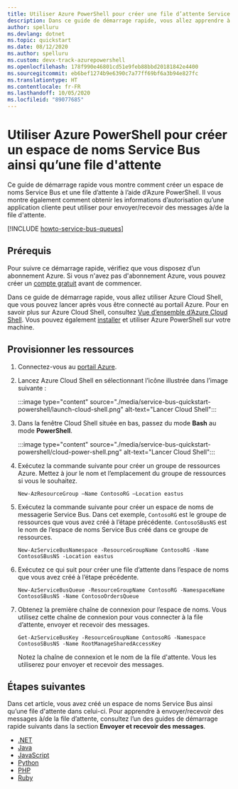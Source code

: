 ```yaml
---
title: Utiliser Azure PowerShell pour créer une file d’attente Service Bus
description: Dans ce guide de démarrage rapide, vous allez apprendre à créer un espace de noms Service Bus puis une file d’attente dans un espace de noms à l’aide d’Azure PowerShell.
author: spelluru
ms.devlang: dotnet
ms.topic: quickstart
ms.date: 08/12/2020
ms.author: spelluru
ms.custom: devx-track-azurepowershell
ms.openlocfilehash: 178f990e46801cd51e9feb88bbd20181842e4400
ms.sourcegitcommit: eb6bef1274b9e6390c7a77ff69bf6a3b94e827fc
ms.translationtype: HT
ms.contentlocale: fr-FR
ms.lasthandoff: 10/05/2020
ms.locfileid: "89077685"
---
```

# <a name="use-azure-powershell-to-create-a-service-bus-namespace-and-a-queue"></a>Utiliser Azure PowerShell pour créer un espace de noms Service Bus ainsi qu’une file d'attente
Ce guide de démarrage rapide vous montre comment créer un espace de noms Service Bus et une file d’attente à l’aide d’Azure PowerShell. Il vous montre également comment obtenir les informations d’autorisation qu’une application cliente peut utiliser pour envoyer/recevoir des messages à/de la file d'attente. 

[!INCLUDE [howto-service-bus-queues](../../includes/howto-service-bus-queues.md)]


## <a name="prerequisites"></a>Prérequis

Pour suivre ce démarrage rapide, vérifiez que vous disposez d’un abonnement Azure. Si vous n'avez pas d'abonnement Azure, vous pouvez créer un [compte gratuit][] avant de commencer. 

Dans ce guide de démarrage rapide, vous allez utiliser Azure Cloud Shell, que vous pouvez lancer après vous être connecté au portail Azure. Pour en savoir plus sur Azure Cloud Shell, consultez [Vue d’ensemble d’Azure Cloud Shell](../cloud-shell/overview.md). Vous pouvez également [installer](/powershell/azure/install-Az-ps) et utiliser Azure PowerShell sur votre machine. 


## <a name="provision-resources"></a>Provisionner les ressources
1. Connectez-vous au [portail Azure](https://portal.azure.com).
2. Lancez Azure Cloud Shell en sélectionnant l’icône illustrée dans l’image suivante : 

    :::image type="content" source="./media/service-bus-quickstart-powershell/launch-cloud-shell.png" alt-text="Lancer Cloud Shell":::
3. Dans la fenêtre Cloud Shell située en bas, passez du mode **Bash** au mode **PowerShell**. 

    :::image type="content" source="./media/service-bus-quickstart-powershell/cloud-power-shell.png" alt-text="Lancer Cloud Shell":::    
4. Exécutez la commande suivante pour créer un groupe de ressources Azure. Mettez à jour le nom et l’emplacement du groupe de ressources si vous le souhaitez. 

    ```azurepowershell-interactive
    New-AzResourceGroup –Name ContosoRG –Location eastus
    ```
5. Exécutez la commande suivante pour créer un espace de noms de messagerie Service Bus. Dans cet exemple, `ContosoRG` est le groupe de ressources que vous avez créé à l’étape précédente. `ContosoSBusNS` est le nom de l’espace de noms Service Bus créé dans ce groupe de ressources. 

    ```azurepowershell-interactive
    New-AzServiceBusNamespace -ResourceGroupName ContosoRG -Name ContosoSBusNS -Location eastus
    ```
6. Exécutez ce qui suit pour créer une file d’attente dans l’espace de noms que vous avez créé à l’étape précédente. 

    ```azurepowershell-interactive
    New-AzServiceBusQueue -ResourceGroupName ContosoRG -NamespaceName ContosoSBusNS -Name ContosoOrdersQueue 
    ```
7. Obtenez la première chaîne de connexion pour l’espace de noms. Vous utilisez cette chaîne de connexion pour vous connecter à la file d’attente, envoyer et recevoir des messages. 

    ```azurepowershell-interactive    
    Get-AzServiceBusKey -ResourceGroupName ContosoRG -Namespace ContosoSBusNS -Name RootManageSharedAccessKey
    ```

    Notez la chaîne de connexion et le nom de la file d'attente. Vous les utiliserez pour envoyer et recevoir des messages. 


## <a name="next-steps"></a>Étapes suivantes
Dans cet article, vous avez créé un espace de noms Service Bus ainsi qu’une file d'attente dans celui-ci. Pour apprendre à envoyer/recevoir des messages à/de la file d’attente, consultez l’un des guides de démarrage rapide suivants dans la section **Envoyer et recevoir des messages**. 

- [.NET](service-bus-dotnet-get-started-with-queues.md)
- [Java](service-bus-java-how-to-use-queues.md)
- [JavaScript](service-bus-nodejs-how-to-use-queues-new-package.md)
- [Python](service-bus-python-how-to-use-queues.md)
- [PHP](service-bus-php-how-to-use-queues.md)
- [Ruby](service-bus-ruby-how-to-use-queues.md)

[compte gratuit]: https://azure.microsoft.com/free/?ref=microsoft.com&utm_source=microsoft.com&utm_medium=docs&utm_campaign=visualstudio

